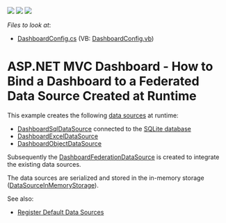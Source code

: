 <!-- default badges list -->
![](https://img.shields.io/endpoint?url=https://codecentral.devexpress.com/api/v1/VersionRange/185435870/19.1.2%2B)
[![](https://img.shields.io/badge/Open_in_DevExpress_Support_Center-FF7200?style=flat-square&logo=DevExpress&logoColor=white)](https://supportcenter.devexpress.com/ticket/details/T828758)
[![](https://img.shields.io/badge/📖_How_to_use_DevExpress_Examples-e9f6fc?style=flat-square)](https://docs.devexpress.com/GeneralInformation/403183)
<!-- default badges end -->
<!-- default file list -->
*Files to look at*:

* [DashboardConfig.cs](./CS/MVC_DataFederationExample/App_Start/DashboardConfig.cs) (VB: [DashboardConfig.vb](./VB/MVC_DataFederationExample/App_Start/DashboardConfig.vb))
<!-- default file list end -->

# ASP.NET MVC Dashboard - How to Bind a Dashboard to a Federated Data Source Created at Runtime

This example creates the following [data sources](https://docs.devexpress.com/Dashboard/116522) at runtime:

* [DashboardSqlDataSource](https://docs.devexpress.com/Dashboard/DevExpress.DashboardCommon.DashboardSqlDataSource) connected to the [SQLite database](https://docs.devexpress.com/Dashboard/113925)
* [DashboardExcelDataSource](https://docs.devexpress.com/Dashboard/DevExpress.DashboardCommon.DashboardExcelDataSource)
* [DashboardObjectDataSource](https://docs.devexpress.com/Dashboard/16133)

Subsequently the [DashboardFederationDataSource](https://docs.devexpress.com/Dashboard/DevExpress.DashboardCommon.DashboardFederationDataSource) is created to integrate the existing data sources.

The data sources are serialized and stored in the in-memory storage ([DataSourceInMemoryStorage](https://docs.devexpress.com/Dashboard/DevExpress.DashboardWeb.DataSourceInMemoryStorage)).

See also:

* [Register Default Data Sources](https://docs.devexpress.com/Dashboard/16980)
